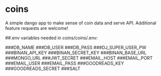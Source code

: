 # coins
A simple dango app to make sense of coin data and serve API. Additional feature requests are welcome!


##.env variables needed in coins/coins/.env:

###DB_NAME
###DB_USER
###DB_PASS
###DJ_SUPER_USER_PW
###BINAN_API_KEY
###BINAN_SECRET_KEY
###BINAN_BASE_URL
###MONGO_URL
###JWT_SECRET
###EMAIL_HOST
###EMAIL_PORT
###EMAIL_USER
###EMAIL_PASS
###GOODREADS_KEY
###GOODREADS_SECRET
###SALT
